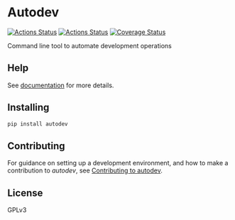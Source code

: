 # Autodev

[![Actions Status](https://github.com/lyz-code/autodev/workflows/Tests/badge.svg)](https://github.com/lyz-code/autodev/actions)
[![Actions Status](https://github.com/lyz-code/autodev/workflows/Build/badge.svg)](https://github.com/lyz-code/autodev/actions)
[![Coverage Status](https://coveralls.io/repos/github/lyz-code/autodev/badge.svg?branch=master)](https://coveralls.io/github/lyz-code/autodev?branch=master)

Command line tool to automate development operations

## Help

See [documentation](https://lyz-code.github.io/autodev) for more details.

## Installing

```bash
pip install autodev
```

## Contributing

For guidance on setting up a development environment, and how to make
a contribution to *autodev*, see [Contributing to
autodev](https://lyz-code.github.io/autodev/contributing).

## License

GPLv3
